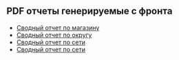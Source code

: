 <h2>PDF отчеты генерируемые с фронта</h2>

- [Сводный отчет по магазину](https://github.com/zolotkokn/my-projects-screens/blob/master/screenshots/pdf-report/pdf1.pdf)
- [Сводный отчет по округу](https://github.com/zolotkokn/my-projects-screens/blob/master/screenshots/pdf-report/pdf2.pdf)
- [Сводный отчет по сети](https://github.com/zolotkokn/my-projects-screens/blob/master/screenshots/pdf-report/pdf3.pdf)
- [Сводный отчет по сети](https://github.com/zolotkokn/my-projects-screens/blob/master/screenshots/pdf-report/pdf4.pdf)
